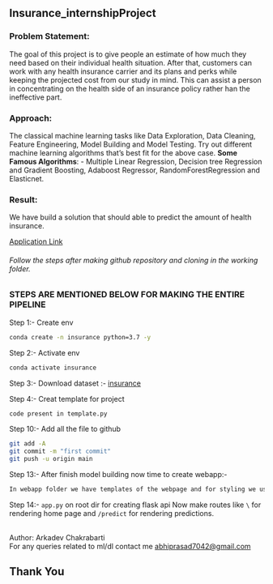 ## Insurance_internshipProject

### Problem Statement: <br>
The goal of this project is to give people an estimate of how much they need based on their individual health situation. After that, customers can work with any health insurance carrier and its plans and perks while keeping the projected cost from our study in mind. This can assist a person in concentrating on the health side of an insurance policy rather han the ineffective part.

### Approach: <br>
The classical machine learning tasks like Data Exploration, Data Cleaning, Feature Engineering, Model Building and Model Testing. Try out different machine learning algorithms that’s best fit for the above case.
<b>Some Famous Algorithms</b>: - Multiple Linear Regression, Decision tree Regression and Gradient Boosting, Adaboost Regressor, RandomForestRegression and Elasticnet.

### Result: <br>
We have build a solution that should able to predict the amount of health insurance.

[Application Link](https://insurencepr.herokuapp.com/)

###### Follow the steps after making github repository and cloning in the working folder.

### STEPS ARE MENTIONED BELOW FOR MAKING THE ENTIRE PIPELINE

Step 1:- Create env
```bash
conda create -n insurance python=3.7 -y
```
Step 2:- Activate env
```bash
conda activate insurance
```
Step 3:- Download dataset :- [insurance](https://www.kaggle.com/datasets/noordeen/insurance-premium-prediction)

Step 4:- Creat template for project
```bash
code present in template.py
```
Step 10:- Add all the file to github
```bash
git add -A
git commit -m "first commit"
git push -u origin main
```
Step 13:- After finish model building now time to create webapp:- <br>
```bash
In webapp folder we have templates of the webpage and for styling we used bootstrap and css. CSS available in static folder.
```

Step 14:- 
```app.py``` on root dir for creating flask api
Now make routes like `\` for rendering home page and `/predict` for rendering predictions.

<br>
Author: Arkadev Chakrabarti
<br>
For any queries related to ml/dl contact me <a href="mailto:chakrabarti.arkadev@gmail.com?subject = Feedback&body = Message">abhiprasad7042@gmail.com</a>
<br>

## Thank You
